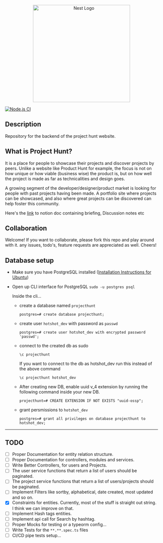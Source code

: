 <p align="center">
  <a href="http://nestjs.com/" target="blank"><img src="https://nestjs.com/img/logo_text.svg" width="320" alt="Nest Logo" /></a>
</p>

[![Node.js CI](https://github.com/amitchaudhari9121/project-hunt/actions/workflows/node.js.yml/badge.svg?branch=master)](https://github.com/amitchaudhari9121/project-hunt/actions/workflows/node.js.yml)

## Description

Repository for the backend of the project hunt website.

## What is Project Hunt?

It is a place for people to showcase their projects and discover projects by peers. Unlike a website like Product Hunt for example, the focus is not on how unique or how viable (business wise) the product is, but on how well the project is made as far as technicalities and design goes.

A growing segment of the developer/designer/product market is looking for people with past projects having been made. A portfolio site where projects can be showcased, and also where great projects can be discovered can help foster this community.

Here's the [link](https://www.notion.so/myproject-page-f753fd0a6cb24ce19ff01e1d96d75af0) to notion doc containing briefing, Discussion notes etc

## Collaboration

Welcome! If you want to collaborate, please fork this repo and play around with it. any issues, todo's, feature requests are appreciated as well. Cheers!

## Database setup

- Make sure you have PostgreSQL installed ([Installation Instructions for Ubuntu](https://www.digitalocean.com/community/tutorials/how-to-install-and-use-postgresql-on-ubuntu-18-04))
- Open up CLI interface for PostgreSQL
  `sudo -u postgres psql`

  Inside the cli...

  - create a database named `projecthunt`

    `postgres=# create database projecthunt;`

  - create user `hotshot_dev` with password as `passwd`

    `postgres=# create user hotshot_dev with encrypted password 'passwd';`

  - connect to the created db as sudo

    `\c projecthunt`

    If you want to connect to the db as hotshot_dev run this instead of the above command

    `\c projecthunt hotshot_dev`

  - After creating new DB, enable uuid v_4 extension by running the following command inside your new DB.

    `projecthunt=# CREATE EXTENSION IF NOT EXISTS "uuid-ossp";`

  - grant persmissions to `hotshot_dev`

    `postgres=# grant all privileges on database projecthunt to hotshot_dev;`

---

## TODO

- [ ] Proper Documentation for entity relation structure.
- [ ] Proper Documentation for controllers, modules and services.
- [ ] Write Better Controllers, for users and Projects.
- [ ] The user service functions that return a list of users should be paginated.
- [ ] The project service functions that return a list of users/projects should be paginated.
- [ ] Implement Filters like sortby, alphabetical, date created, most updated and so on.
- [x] Constraints for entities. Currently, most of the stuff is straight out string. I think we can improve on that.
- [ ] Implement Hash tags entities.
- [ ] Implement api call for Search by hashtag.
- [ ] Proper Mocks for testing or a typeorm config...
- [ ] Write Tests for the `**.**.spec.ts` files
- [ ] CI/CD pipe tests setup...
